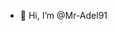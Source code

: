 - 👋 Hi, I’m @Mr-Adel91
<!---
Mr-Adel91/Mr-Adel91 is a ✨ special ✨ repository because its `README.md` (this file) appears on your GitHub profile.
You can click the Preview link to take a look at your changes.
--->
